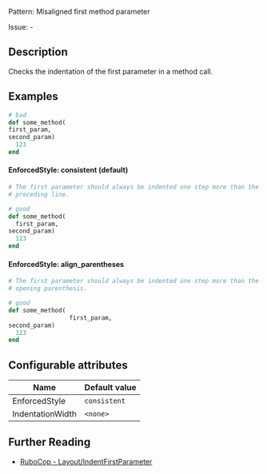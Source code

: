 Pattern: Misaligned first method parameter

Issue: -

## Description

Checks the indentation of the first parameter in a method call.

## Examples

```ruby
# bad
def some_method(
first_param,
second_param)
  123
end
```
#### EnforcedStyle: consistent (default)

```ruby
# The first parameter should always be indented one step more than the
# preceding line.

# good
def some_method(
  first_param,
second_param)
  123
end
```
#### EnforcedStyle: align_parentheses

```ruby
# The first parameter should always be indented one step more than the
# opening parenthesis.

# good
def some_method(
                 first_param,
second_param)
  123
end
```

## Configurable attributes

Name | Default value
--- | ---
EnforcedStyle | `consistent`
IndentationWidth | `<none>`

## Further Reading

* [RuboCop - Layout/IndentFirstParameter](https://docs.rubocop.org/rubocop/cops_layout.html#layoutindentfirstparameter)

